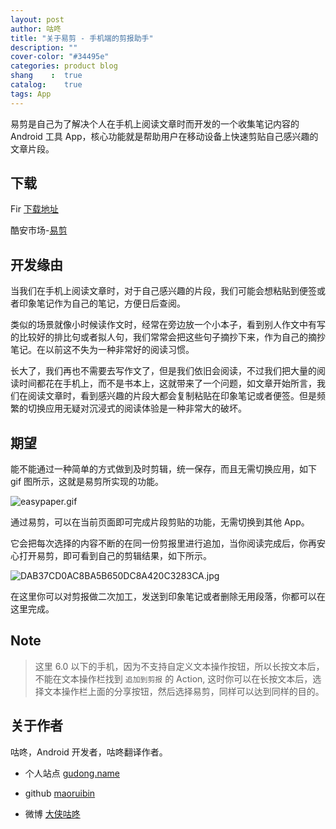 ```yaml
---
layout: post
author: 咕咚
title: "关于易剪 - 手机端的剪报助手"
description: ""
cover-color: "#34495e"
categories: product blog
shang    :  true
catalog:    true
tags: App 
---
```

易剪是自己为了解决个人在手机上阅读文章时而开发的一个收集笔记内容的 Android 工具 App，核心功能就是帮助用户在移动设备上快速剪贴自己感兴趣的文章片段。

## 下载

Fir [下载地址]( https://fir.im/pl7r)

酷安市场-[易剪](http://www.coolapk.com/apk/name.gudong.easypaper) 

## 开发缘由

当我们在手机上阅读文章时，对于自己感兴趣的片段，我们可能会想粘贴到便签或者印象笔记作为自己的笔记，方便日后查阅。

类似的场景就像小时候读作文时，经常在旁边放一个小本子，看到别人作文中有写的比较好的排比句或者拟人句，我们常常会把这些句子摘抄下来，作为自己的摘抄笔记。在以前这不失为一种非常好的阅读习惯。

长大了，我们再也不需要去写作文了，但是我们依旧会阅读，不过我们把大量的阅读时间都花在手机上，而不是书本上，这就带来了一个问题，如文章开始所言，我们在阅读文章时，看到感兴趣的片段大都会复制粘贴在印象笔记或者便签。但是频繁的切换应用无疑对沉浸式的阅读体验是一种非常大的破坏。

## 期望

能不能通过一种简单的方式做到及时剪辑，统一保存，而且无需切换应用，如下 gif 图所示，这就是易剪所实现的功能。

![easypaper.gif](http://upload-images.jianshu.io/upload_images/588640-38f85015e2d782b2.gif?imageMogr2/auto-orient/strip)

通过易剪，可以在当前页面即可完成片段剪贴的功能，无需切换到其他 App。

它会把每次选择的内容不断的在同一份剪报里进行追加，当你阅读完成后，你再安心打开易剪，即可看到自己的剪辑结果，如下所示。

![DAB37CD0AC8BA5B650DC8A420C3283CA.jpg](http://upload-images.jianshu.io/upload_images/588640-f5dab307d0af6a9b.jpg?imageMogr2/auto-orient/strip%7CimageView2/2/w/1240)

在这里你可以对剪报做二次加工，发送到印象笔记或者删除无用段落，你都可以在这里完成。


## Note

> 这里 6.0 以下的手机，因为不支持自定义文本操作按钮，所以长按文本后，不能在文本操作栏找到 `追加到剪报` 的 Action, 这时你可以在长按文本后，选择文本操作栏上面的分享按钮，然后选择易剪，同样可以达到同样的目的。


## 关于作者

咕咚，Android 开发者，咕咚翻译作者。

* 个人站点 [gudong.name](http://gudong.name/)

* github [maoruibin](https://github.com/maoruibin)

* 微博 [大侠咕咚](http://weibo.com/maoruibin)
